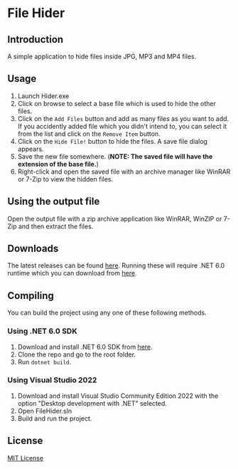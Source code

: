 # File Hider

## Introduction
A simple application to hide files inside JPG, MP3 and MP4 files.

## Usage
 1) Launch Hider.exe
 2) Click on browse to select a base file which is used to hide the other files.
 3) Click on the `Add Files` button and add as many files as you want to add. If you accidently added file which you didn't intend to,
 you can select it from the list and click on the `Remove Item` button.
 4) Click on the `Hide File!` button to hide the files. A save file dialog appears.
 5) Save the new file somewhere. (**NOTE: The saved file will have the extension of the base file.**)
 6) Right-click and open the saved file with an archive manager like WinRAR or 7-Zip to view the hidden files.

## Using the output file
Open the output file with a zip archive application like WinRAR, WinZIP or 7-Zip and then extract the files.

## Downloads
The latest releases can be found [here](https://github.com/dotslashinit-sh/FileHider/releases). Running these will require .NET 6.0 runtime which you can download from [here](https://dotnet.microsoft.com/en-us/download/dotnet/thank-you/runtime-desktop-6.0.3-windows-x64-installer).

## Compiling
You can build the project using any one of these following methods.

### Using .NET 6.0 SDK
1) Download and install .NET 6.0 SDK from [here](https://dotnet.microsoft.com/en-us/download/dotnet/thank-you/sdk-6.0.201-windows-x64-installer).
2) Clone the repo and go to the root folder.
3) Run `dotnet build`.

### Using Visual Studio 2022
1) Download and install Visual Studio Community Edition 2022 with the option "Desktop development with .NET" selected.
2) Open FileHider.sln
3) Build and run the project.

## License
[MIT License](./LICENSE.md)
